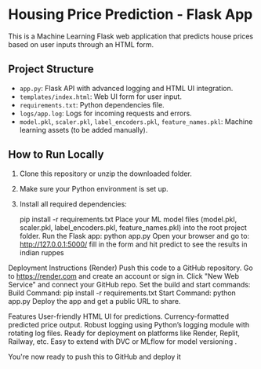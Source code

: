 # Housing Price Prediction - Flask App

This is a Machine Learning Flask web application that predicts house prices based on user inputs through an HTML form.

## Project Structure

- `app.py`: Flask API with advanced logging and HTML UI integration.
- `templates/index.html`: Web UI form for user input.
- `requirements.txt`: Python dependencies file.
- `logs/app.log`: Logs for incoming requests and errors.
- `model.pkl`, `scaler.pkl`, `label_encoders.pkl`, `feature_names.pkl`: Machine learning assets (to be added manually).

## How to Run Locally

1. Clone this repository or unzip the downloaded folder.
2. Make sure your Python environment is set up.
3. Install all required dependencies:
   
   pip install -r requirements.txt
Place your ML model files (model.pkl, scaler.pkl, label_encoders.pkl, feature_names.pkl) into the root project folder.
Run the Flask app: python app.py
Open your browser and go to: http://127.0.0.1:5000/
fill in the form and hit predict to see the results in indian ruppes


Deployment Instructions (Render)
Push this code to a GitHub repository.
Go to https://render.com and create an account or sign in.
Click "New Web Service" and connect your GitHub repo.
Set the build and start commands:
Build Command: pip install -r requirements.txt
Start Command: python app.py
Deploy the app and get a public URL to share.


Features
User-friendly HTML UI for predictions.
Currency-formatted predicted price output.
Robust logging using Python’s logging module with rotating log files.
Ready for deployment on platforms like Render, Replit, Railway, etc.
Easy to extend with DVC or MLflow for model versioning .


You're now ready to push this to GitHub and deploy it 
